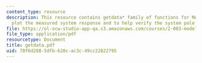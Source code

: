 ```yaml
---
content_type: resource
description: This resource contains getdata* family of functions for MATLAB to help
  plot the measured system response and to help verify the system pole locations.
file: https://ol-ocw-studio-app-qa.s3.amazonaws.com/courses/2-003-modeling-dynamics-and-control-i-spring-2005/78f6d2885dfb620cac3c49cc22822795_getdata.pdf
file_type: application/pdf
resourcetype: Document
title: getdata.pdf
uid: 78f6d288-5dfb-620c-ac3c-49cc22822795
---
```

